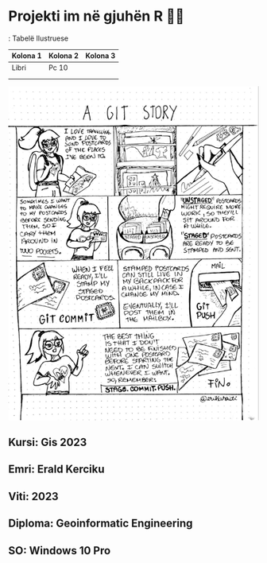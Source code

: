 # Projekti im në gjuhën R 🧑‍💻

: Tabelë Ilustruese

| Kolona 1 | Kolona 2 | Kolona 3 |
|----------|----------|----------|
| Libri    | Pc 10    |          |
|          |          |          |
|          |          |          |


![](git-comic.jpeg)

## **Kursi**: Gis 2023

## **Emri**: Erald Kerciku

## **Viti**: 2023

## **Diploma**: Geoinformatic Engineering

## **SO**: Windows 10 Pro
